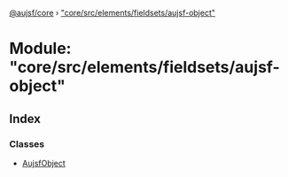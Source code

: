 [@aujsf/core](../README.md) › ["core/src/elements/fieldsets/aujsf-object"](_core_src_elements_fieldsets_aujsf_object_.md)

# Module: "core/src/elements/fieldsets/aujsf-object"

## Index

### Classes

* [AujsfObject](../classes/_core_src_elements_fieldsets_aujsf_object_.aujsfobject.md)
